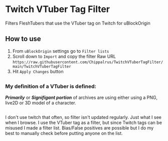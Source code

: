 # Twitch VTuber Tag Filter
Filters FleshTubers that use the VTuber tag on Twitch for uBlockOrigin
## How to use
1) From ```uBlockOrigin``` settings go to ```Filter lists```  
2)  Scroll down to ```Import``` and copy the filter Raw URL  
```https://raw.githubusercontent.com/Chippalrus/TwitchVTuberTagFilter/main/TwitchVTuberTagFilter```
3) Hit ```Apply Changes``` button

## 
### My definition of a VTuber is defined:
***Primarily*** or ***Signifigant portion*** of archives are using either using a PNG, live2D or 3D model of a character.

##
I don't use twitch that often, so filter isn't updated regularly. Just what I see when I browse.
I use the VTuber tag as a filter, but since Twitch tags can be misused I made a filter list.
Bias/False positives are possible but I do my best to manually check before putting anyone on the list.
